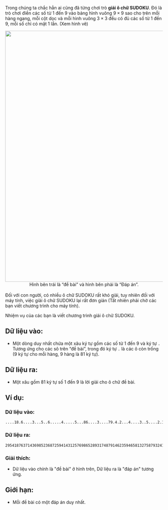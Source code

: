 Trong chúng ta chắc hẳn ai cũng đã từng chơi trò **giải ô chữ SUDOKU**. Đó là trò chơi điền các số từ $1$ đến $9$ vào bảng hình vuông $9×9$ sao cho trên mỗi hàng ngang, mỗi cột dọc và mỗi hình vuông $3×3$ đều có đủ các số từ $1$ đến $9$, mỗi số chỉ có mặt $1$ lần. (Xem hình vẽ)
<center><img src="/images/problems/397/BTSUDOKU.png" width=800px></center>
<center>Hình bên trái là “đề bài” và hình bên phải là “Đáp án”.</center>

<br>
Đối với con người, có nhiều ô chữ SUDOKU rất khó giải, tuy nhiên đối với máy tính, việc giải ô chữ SUDOKU lại rất đơn giản (Tất nhiên phải chờ các bạn viết chương trình cho máy tính).

Nhiệm vụ của các bạn là viết chương trình giải ô chữ SUDOKU.

## Dữ liệu vào:
- Một dòng duy nhất chứa một xâu ký tự gồm các số từ $1$ đến $9$ và ký tự `.` Tương ứng cho các sô trên “đề bài”, trong đó ký tự `.` là các ô còn trống ($9$ ký tự cho mỗi hàng, $9$ hàng là $81$ ký tự). 

## Dữ liệu ra:
- Một xâu gồm $81$ ký tự số $1$ đến $9$ là lời giải cho ô chữ đề bài.

## Ví dụ:
### Dữ liệu vào:
```
....18.6....3...5..6.....4.....5...86....3....79.4.2...4....3..5....2.16.236.....
```

### Dữ liệu ra:
```
295418763714369852368725941431257698652893174879146235946581327587932416123674589
```

### Giải thích:
- Dữ liệu vào chính là "đề bài" ở hình trên, Dữ liệu ra là "đáp án" tương ứng.

## Giới hạn:
- Mỗi đề bài có một đáp án duy nhất.